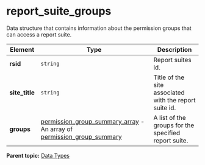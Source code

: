 # report_suite_groups

Data structure that contains information about the permission groups that can access a report suite.

|Element|Type|Description|
|-------|----|-----------|
| **rsid** | `string` | Report suites id. |
| **site_title** | `string` | Title of the site associated with the report suite id.|
| **groups** | [permission_group_summary_array](r_permission_group_summary_array.md#) - An array of [permission_group_summary](r_permission_group_summary.md#) | A list of the groups for the specified report suite. |

**Parent topic:** [Data Types](../data_types/c_datatypes.md)

